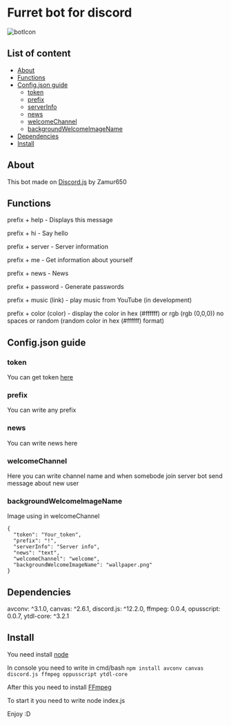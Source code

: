 # Furret bot for discord
![botIcon](botIcon.png)

## List of content
* [About](https://github.com/Zamur650/Furret#About)
* [Functions](https://github.com/Zamur650/Furret#functions)
* [Config.json guide](https://github.com/Zamur650/Furret#configjson-guide)
  * [token](https://github.com/Zamur650/Furret#token)
  * [prefix](https://github.com/Zamur650/Furret#prefix)
  * [serverInfo](https://github.com/Zamur650/Furret#serverInfo)
  * [news](https://github.com/Zamur650/Furret#news)
  * [welcomeChannel](https://github.com/Zamur650/Furret#welcomechannel)
  * [backgroundWelcomeImageName](https://github.com/Zamur650/Furret#backgroundwelcomeimagename)
* [Dependencies](https://github.com/Zamur650/Furret#dependencies)
* [Install](https://github.com/Zamur650/Furret#install)
## About
This bot made on [Discord.js](https://github.com/discordjs/discord.js) by Zamur650
## Functions
prefix + help - Displays this message

prefix + hi - Say hello

prefix + server - Server information

prefix + me - Get information about yourself

prefix + news - News

prefix + password - Generate passwords

prefix + music (link) - play music from YouTube (in development)

prefix + color (color) - display the color in hex (#ffffff) or rgb (rgb (0,0,0)) no spaces or random (random color in hex (#ffffff) format)
## Config.json guide
### token
You can get token [here](https://discord.com/developers/applications)
### prefix
You can write any prefix
### news
You can write news here
### welcomeChannel
Here you can write channel name and when somebode join server bot send message about new user
### backgroundWelcomeImageName
Image using in welcomeChannel
```
{
  "token": "Your_token",
  "prefix": "!",
  "serverInfo": "Server info",
  "news": "text",
  "welcomeChannel": "welcome",
  "backgroundWelcomeImageName": "wallpaper.png"
}
```
## Dependencies
avconv: ^3.1.0,
canvas: ^2.6.1,
discord.js: ^12.2.0,
ffmpeg: 0.0.4,
opusscript: 0.0.7,
ytdl-core: ^3.2.1
## Install
You need install [node](https://nodejs.org/en/)

In console you need to write in cmd/bash
```npm install avconv canvas discord.js ffmpeg oppusscript ytdl-core```

After this you need to install [FFmpeg](https://ffmpeg.org/download.html)

To start it you need to write node index.js

Enjoy :D
